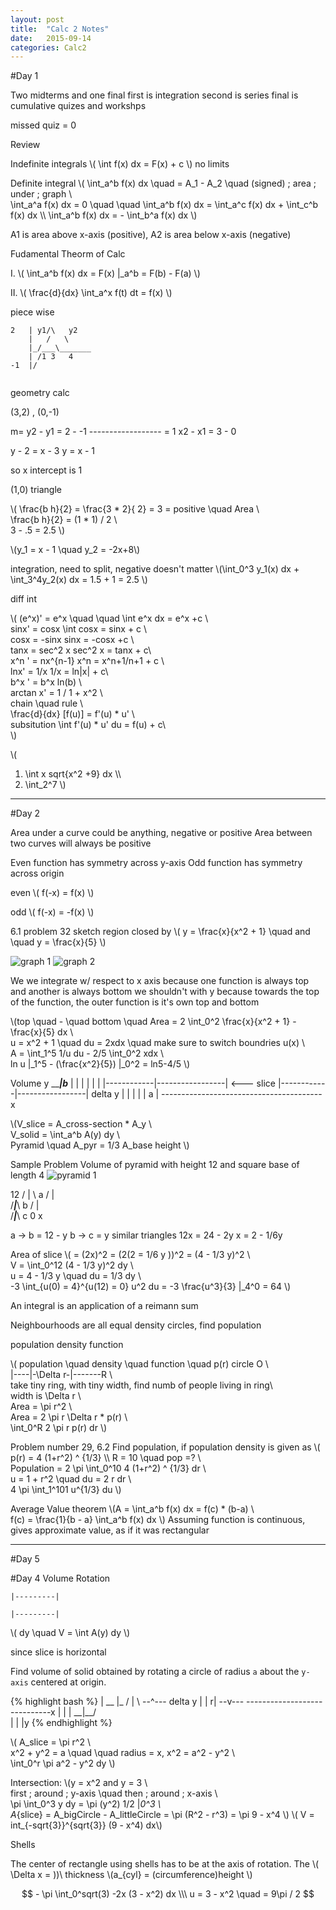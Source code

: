 ```yaml
---
layout: post
title:  "Calc 2 Notes"
date:   2015-09-14
categories: Calc2
---
```


#Day 1

Two midterms and one final
first is  integration
second is series
final is cumulative
quizes and workshps

missed quiz = 0

Review

Indefinite integrals
\\( \int f(x) dx = F(x) + c \\) no limits

Definite integral
\\( \int_a^b f(x) dx \quad = A_1 - A_2 \quad (signed) \; area \; under \; graph \\\
\int_a^a f(x) dx = 0 \quad \quad \int_a^b f(x) dx = \int_a^c f(x) dx + \int_c^b f(x) dx \\\ 
\int_a^b f(x) dx = - \int_b^a f(x) dx \\)

A1 is area above x-axis (positive), A2 is area below x-axis (negative)

Fudamental Theorm of Calc

I.
\\( \int_a^b f(x) dx = F(x) |_a^b = F(b) - F(a) \\)

II.
\\( \frac{d}{dx} \int_a^x f(t) dt  = f(x) \\)

piece wise

```
2	| y1/\   y2
	|   /   \
	|_/___\_______
	| /1 3   4
-1	|/
	
```
geometry
calc

(3,2) , (0,-1)

m= y2 - y1 = 2 - -1
		------------------ = 1
		x2 - x1 = 3 - 0

y - 2 = x - 3
y = x - 1

so x intercept is 1

(1,0)
triangle

\\( \frac{b h}{2} = \frac{3 * 2}{ 2} = 3 = positive \quad Area \\\
\frac{b h}{2} = (1 * 1) / 2 \\\
3 - .5 = 2.5 \\)

\\(y_1 = x - 1 \quad y_2 = -2x+8\\)

integration, need to split, negative doesn't matter
\\(\int_0^3 y_1(x) dx + \int_3^4y_2(x) dx = 1.5 + 1 = 2.5 \\)

diff									int

\\( (e^x)' = e^x \quad \quad \int e^x dx = e^x +c \\\
sinx' = cosx						\int cosx = sinx + c \\\
cosx = -sinx						sinx = -cosx  +c \\\
tanx = sec^2 x 					sec^2 x = tanx + c\\\
x^n ' = nx^{n-1}				x^n = x^n+1/n+1 + c \\\
lnx' = 1/x 						1/x  = ln|x| + c\\\
b^x ' = b^x ln(b) \\\
arctan x'  = 1 / 1 + x^2 \\\
chain \quad rule \\\
\frac{d}{dx} [f(u)] = f'(u) *  u' \\\
subsitution
\int f'(u) * u' du = f(u) + c\\\
\\)

\\(
1. \int x sqrt{x^2 +9} dx \\\
2. \int_2^7 \\)

----------------------------------------
#Day 2

Area under a curve could be anything, negative or positive
Area between two curves will always be positive

Even function has symmetry across y-axis
Odd function has symmetry across 	origin

even
\\( f(-x) = f(x) \\)

odd
\\( f(-x) = -f(x) \\)

6.1 problem 32
sketch region closed by 
\\( y = \frac{x}{x^2 + 1} \quad and \quad y = \frac{x}{5} \\)



![graph 1](https://raw.githubusercontent.com/knaik94/knaik94.github.io/master/images/graph1.gif)
![graph 2](https://raw.githubusercontent.com/knaik94/knaik94.github.io/master/images/graph2.gif)

We we integrate w/ respect to x axis because one function is always top and another is always bottom
we shouldn't with y because towards the top of the function, the outer function is it's own top and bottom

\\(top \quad - \quad bottom \quad  Area = 2 \int_0^2 \frac{x}{x^2 + 1} - \frac{x}{5} dx \\\
u = x^2 + 1 \quad du = 2xdx \quad make sure to switch boundries u(x) \\\
A = \int_1^5 1/u du - 2/5 \int_0^2 xdx \\\
ln u |_1^5 - (\frac{x^2}{5}) |_0^2 = ln5-4/5 \\)

Volume		y
_________|__b_________
|				 |						|
|				 |						| 
|------------|-----------------|	<--- slice 
|------------|-----------------|				delta y
|				 |						|
|				 |	a					|
----------------------------------------x

\\(V_slice = A_cross-section * A_y \\\
V_solid = \int_a^b A(y) dy \\\
Pyramid \quad A_pyr = 1/3 A_base height \\)

Sample Problem
Volume of pyramid with height 12 and square base of length 4
![pyramid 1](https://raw.githubusercontent.com/knaik94/knaik94.github.io/master/images/pyr1.gif)



12    /  |  \					a
      /	   |    \
    /___|___\				    b
  /		   |	   \
/_____|_____\			    c
0			x

a -> b = 12 - y
b -> c = y
similar triangles
12x = 24 - 2y
x = 2 - 1/6y

Area of slice 
\\( = (2x)^2 = (2(2 = 1/6 y ))^2 = (4 - 1/3 y)^2 \\\
V = \int_0^12 (4 - 1/3 y)^2 dy \\\
u = 4 - 1/3 y \quad du = 1/3 dy \\\
-3 \int_{u(0) = 4}^{u(12) = 0} u^2 du = -3 \frac{u^3}{3} |_4^0  = 64 \\)

An integral is an application of a reimann sum

Neighbourhoods are all equal density circles, find population

population density function

\\( population \quad density \quad function \quad p(r)  circle O \\\
|----|-\Delta r-|-------R \\\
take tiny ring, with tiny width, find numb of people living in ring\\\
width is \Delta r \\\
Area = \pi r^2 \\\
Area = 2 \pi r \Delta r * p(r) \\\
\int_0^R 2 \pi r p(r) dr \\)

Problem number 29, 6.2
Find population, if population density is given as
\\( p(r) = 4 (1+r^2) ^ {1/3} \\\ R = 10 \quad pop =? \\\
Population = 2 \pi \int_0^10  4 (1+r^2) ^ {1/3} dr \\\
u = 1 + r^2 \quad du = 2 r dr \\\
4 \pi \int_1^101 u^{1/3} du \\)

Average Value theorem
\\(A = \int_a^b f(x) dx = f(c) * (b-a) \\\
f(c) = \frac{1}{b - a} \int_a^b f(x) dx \\)
Assuming function is continuous, gives approximate value, as if it was rectangular


-------------------------------------------------------------------

#Day 5


#Day 4
Volume Rotation

`|---------|` 
					
`|---------|`

\\( dy \quad V = \int A(y) dy \\)

since slice is horizontal

Find volume of solid obtained by rotating a circle of radius `a` about the `y-axis` centered at origin.

{% highlight bash %}
				|
			__	|_
		  /		|	 \    	--^--- delta y 
		 | 		|	 r|		--v---
-----------------------------x
		 |      |    |
		   \__|__/	
				|
				|
				|y
{% endhighlight %}

\\( A_slice = \pi r^2 \\\
x^2 + y^2 = a \quad \quad radius = x, x^2 = a^2 - y^2 \\\
\int_0^r \pi a^2 - y^2 dy \\)

Intersection:
\\(y = x^2 and y = 3 \\\
first \; around \; y-axis \quad then \; around \; x-axis \\\
\pi \int_0^3 y dy = \pi (y^2) 1/2 |_0^3  \\\
 A_{slice} = A_bigCircle - A_littleCircle = \pi (R^2 - r^3) = \pi 9 - x^4 \\)
\\( V = int_{-sqrt{3}}^{sqrt{3}} (9 - x^4) dx\\)

Shells

The center of rectangle using shells has to be at the axis of rotation.
The \\( \Delta x  = ))\ thickness
\\(a_{cyl} = (circumference)height \\)

$$ - \pi \int_0^sqrt(3) -2x (3 - x^2) dx \\\
u = 3 - x^2 \quad = 9\pi / 2 $$

